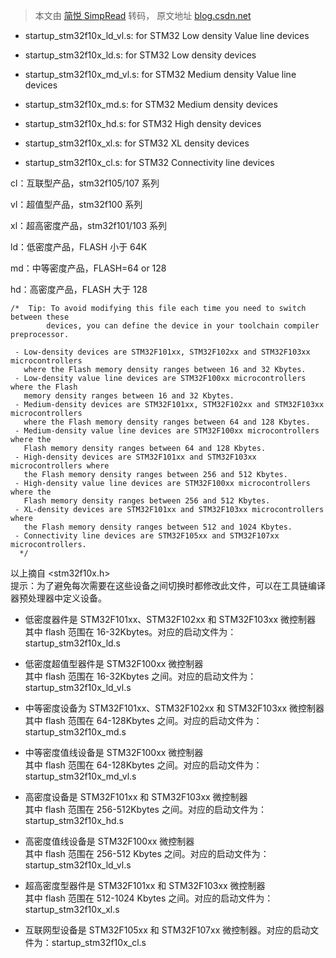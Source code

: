 > 本文由 [简悦 SimpRead](http://ksria.com/simpread/) 转码， 原文地址 [blog.csdn.net](https://blog.csdn.net/weixin_44788542/article/details/111645556)

*   startup_stm32f10x_ld_vl.s: for STM32 Low density Value line devices
    
*   startup_stm32f10x_ld.s: for STM32 Low density devices
    
*   startup_stm32f10x_md_vl.s: for STM32 Medium density Value line devices
    
*   startup_stm32f10x_md.s: for STM32 Medium density devices
    
*   startup_stm32f10x_hd.s: for STM32 High density devices
    
*   startup_stm32f10x_xl.s: for STM32 XL density devices
    
*   startup_stm32f10x_cl.s: for STM32 Connectivity line devices
    

cl：互联型产品，stm32f105/107 系列

vl：超值型产品，stm32f100 系列

xl：超高密度产品，stm32f101/103 系列

ld：低密度产品，FLASH 小于 64K

md：中等密度产品，FLASH=64 or 128

hd：高密度产品，FLASH 大于 128

```
/*  Tip: To avoid modifying this file each time you need to switch between these
        devices, you can define the device in your toolchain compiler preprocessor.

 - Low-density devices are STM32F101xx, STM32F102xx and STM32F103xx microcontrollers
   where the Flash memory density ranges between 16 and 32 Kbytes.
 - Low-density value line devices are STM32F100xx microcontrollers where the Flash
   memory density ranges between 16 and 32 Kbytes.
 - Medium-density devices are STM32F101xx, STM32F102xx and STM32F103xx microcontrollers
   where the Flash memory density ranges between 64 and 128 Kbytes.
 - Medium-density value line devices are STM32F100xx microcontrollers where the 
   Flash memory density ranges between 64 and 128 Kbytes.   
 - High-density devices are STM32F101xx and STM32F103xx microcontrollers where
   the Flash memory density ranges between 256 and 512 Kbytes.
 - High-density value line devices are STM32F100xx microcontrollers where the 
   Flash memory density ranges between 256 and 512 Kbytes.   
 - XL-density devices are STM32F101xx and STM32F103xx microcontrollers where
   the Flash memory density ranges between 512 and 1024 Kbytes.
 - Connectivity line devices are STM32F105xx and STM32F107xx microcontrollers.
  */
```

以上摘自 <stm32f10x.h>  
提示：为了避免每次需要在这些设备之间切换时都修改此文件，可以在工具链编译器预处理器中定义设备。

- 低密度器件是 STM32F101xx、STM32F102xx 和 STM32F103xx 微控制器  
其中 flash 范围在 16-32Kbytes。对应的启动文件为：startup_stm32f10x_ld.s

- 低密度超值型器件是 STM32F100xx 微控制器  
其中 flash 范围在 16-32Kbytes 之间。对应的启动文件为：startup_stm32f10x_ld_vl.s

- 中等密度设备为 STM32F101xx、STM32F102xx 和 STM32F103xx 微控制器  
其中 flash 范围在 64-128Kbytes 之间。对应的启动文件为：startup_stm32f10x_md.s

- 中等密度值线设备是 STM32F100xx 微控制器  
其中 flash 范围在 64-128Kbytes 之间。对应的启动文件为：startup_stm32f10x_md_vl.s

- 高密度设备是 STM32F101xx 和 STM32F103xx 微控制器  
其中 flash 范围在 256-512Kbytes 之间。对应的启动文件为：startup_stm32f10x_hd.s

- 高密度值线设备是 STM32F100xx 微控制器  
其中 flash 范围在 256-512 Kbytes 之间。对应的启动文件为：startup_stm32f10x_ld_vl.s

- 超高密度型器件是 STM32F101xx 和 STM32F103xx 微控制器  
其中 flash 范围在 512-1024 Kbytes 之间。对应的启动文件为：startup_stm32f10x_xl.s

- 互联网型设备是 STM32F105xx 和 STM32F107xx 微控制器。对应的启动文件为：startup_stm32f10x_cl.s